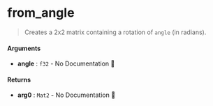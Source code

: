 # from\_angle

>  Creates a 2x2 matrix containing a rotation of `angle` (in radians).

#### Arguments

- **angle** : `f32` \- No Documentation 🚧

#### Returns

- **arg0** : `Mat2` \- No Documentation 🚧